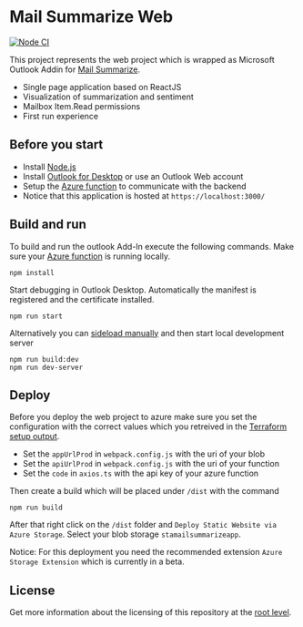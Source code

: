 # Mail Summarize Web

[![Node CI](https://github.com/samuelschnurr/mail-summarize/actions/workflows/node.yml/badge.svg)](https://github.com/samuelschnurr/mail-summarize/actions/workflows/node.yml)

This project represents the web project which is wrapped as Microsoft Outlook Addin for <a href="https://github.com/samuelschnurr/mail-summarize#mail-summarize-outlook-addin">Mail Summarize</a>. 

- Single page application based on ReactJS
- Visualization of summarization and sentiment
- Mailbox Item.Read permissions
- First run experience

## Before you start

- Install <a href="https://nodejs.org/en/">Node.js</a>
- Install <a href="https://www.microsoft.com/de-de/microsoft-365/outlook">Outlook for Desktop</a> or use an Outlook Web account
- Setup the <a href="https://github.com/samuelschnurr/mail-summarize/blob/master/io.schnurr.summarize.api">Azure function</a> to communicate with the backend
- Notice that this application is hosted at `https://localhost:3000/`


## Build and run

To build and run the outlook Add-In execute the following commands. Make sure your <a href="https://github.com/samuelschnurr/mail-summarize/blob/master/io.schnurr.summarize.api">Azure function</a> is running locally.

```
npm install
```

Start debugging in Outlook Desktop. Automatically the manifest is registered and the certificate installed.

```
npm run start
```

Alternatively you can <a href="https://docs.microsoft.com/en-us/office/dev/add-ins/outlook/sideload-outlook-add-ins-for-testing?tabs=windows">sideload manually</a> and then start local development server

```
npm run build:dev
npm run dev-server
```

## Deploy

Before you deploy the web project to azure make sure you set the configuration with the correct values which you retreived in the <a href="https://github.com/samuelschnurr/mail-summarize/tree/master/io.schnurr.summarize.infrastructure">Terraform setup output</a>.

- Set the `appUrlProd` in `webpack.config.js` with the uri of your blob
- Set the `apiUrlProd` in `webpack.config.js` with the uri of your function
- Set the `code` in `axios.ts` with the api key of your azure function
 
Then create a build which will be placed under `/dist` with the command

```
npm run build
```

After that right click on the `/dist` folder and `Deploy Static Website via Azure Storage`. Select your blob storage `stamailsummarizeapp`.

Notice: For this deployment you need the recommended extension `Azure Storage Extension` which is currently in a beta. 

## License

Get more information about the licensing of this repository at the <a href="https://github.com/samuelschnurr/mail-summarize#license">root level</a>.
